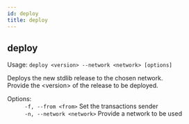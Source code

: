 ```yaml
---
id: deploy
title: deploy
---
```


<div class="cli-command"><h2 class="cli-title">deploy</h2><p class="cli-usage">Usage: <code>deploy &lt;version&gt; --network &lt;network&gt; [options]</code></p><p>Deploys the new stdlib release to the chosen network.<br/>      Provide the &lt;version&gt; of the release to be deployed.<br/></p><dl><dt><span>Options:</span></dt><dd><div><code>-f, --from &lt;from&gt;</code> Set the transactions sender</div><div><code>-n, --network &lt;network&gt;</code> Provide a network to be used</div></dd></dl></div>
